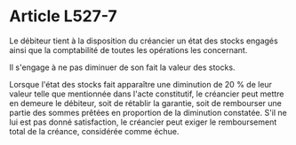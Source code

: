 # Article L527-7

Le débiteur tient à la disposition du créancier un état des stocks engagés ainsi que la comptabilité de toutes les opérations les concernant.

Il s'engage à ne pas diminuer de son fait la valeur des stocks.

Lorsque l'état des stocks fait apparaître une diminution de 20 % de leur valeur telle que mentionnée dans l'acte constitutif, le créancier peut mettre en demeure le débiteur, soit de rétablir la garantie, soit de rembourser une partie des sommes prêtées en proportion de la diminution constatée. S'il ne lui est pas donné satisfaction, le créancier peut exiger le remboursement total de la créance, considérée comme échue.

